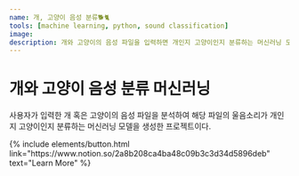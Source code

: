 ```yaml
---
name: 개, 고양이 음성 분류🐕🐈
tools: [machine learning, python, sound classification]
image: 
description: 개와 고양이의 음성 파일을 입력하면 개인지 고양이인지 분류하는 머신러닝 모델입니다.
---
```


# 개와 고양이 음성 분류 머신러닝

사용자가 입력한 개 혹은 고양이의 음성 파일을 분석하여 해당 파일의 울음소리가 개인지 고양이인지 분류하는 머신러닝 모델을 생성한 프로젝트이다.


<p class="text-center">
{% include elements/button.html link="https://www.notion.so/2a8b208ca4ba48c09b3c3d34d5896deb" text="Learn More" %}
</p>